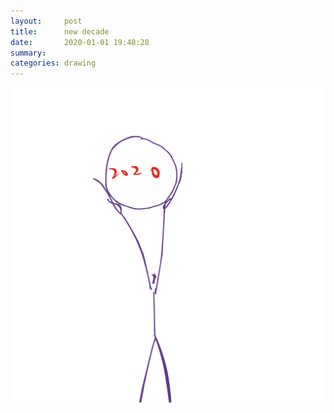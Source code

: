```yaml
---
layout:     post
title:      new decade
date:       2020-01-01 19:48:28
summary:    
categories: drawing
---
```

![new decade](/images/diary/new-decade.png ".")
